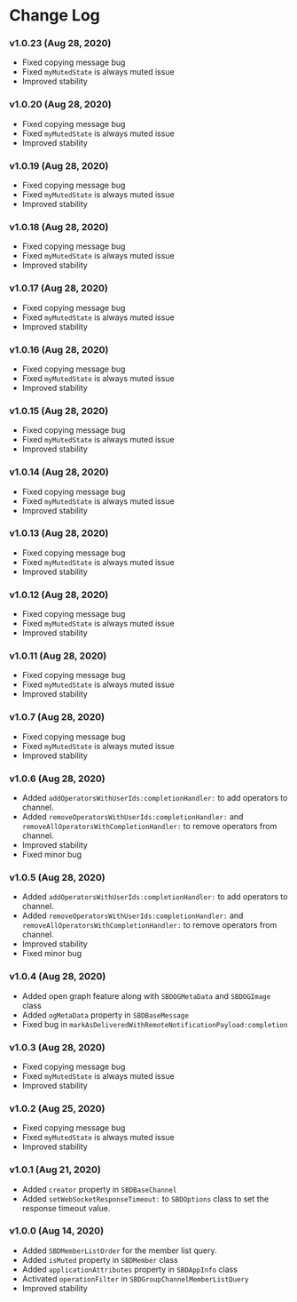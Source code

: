 # Change Log

### v1.0.23 (Aug 28, 2020)
* Fixed copying message bug
* Fixed `myMutedState` is always muted issue
* Improved stability


### v1.0.20 (Aug 28, 2020)
* Fixed copying message bug
* Fixed `myMutedState` is always muted issue
* Improved stability


### v1.0.19 (Aug 28, 2020)
* Fixed copying message bug
* Fixed `myMutedState` is always muted issue
* Improved stability


### v1.0.18 (Aug 28, 2020)
* Fixed copying message bug
* Fixed `myMutedState` is always muted issue
* Improved stability


### v1.0.17 (Aug 28, 2020)
* Fixed copying message bug
* Fixed `myMutedState` is always muted issue
* Improved stability


### v1.0.16 (Aug 28, 2020)
* Fixed copying message bug
* Fixed `myMutedState` is always muted issue
* Improved stability


### v1.0.15 (Aug 28, 2020)
* Fixed copying message bug
* Fixed `myMutedState` is always muted issue
* Improved stability


### v1.0.14 (Aug 28, 2020)
* Fixed copying message bug
* Fixed `myMutedState` is always muted issue
* Improved stability


### v1.0.13 (Aug 28, 2020)
* Fixed copying message bug
* Fixed `myMutedState` is always muted issue
* Improved stability


### v1.0.12 (Aug 28, 2020)
* Fixed copying message bug
* Fixed `myMutedState` is always muted issue
* Improved stability


### v1.0.11 (Aug 28, 2020)
* Fixed copying message bug
* Fixed `myMutedState` is always muted issue
* Improved stability


### v1.0.7 (Aug 28, 2020)
* Fixed copying message bug
* Fixed `myMutedState` is always muted issue
* Improved stability


### v1.0.6 (Aug 28, 2020)
* Added `addOperatorsWithUserIds:completionHandler:` to add operators to channel.
* Added `removeOperatorsWithUserIds:completionHandler:` and `removeAllOperatorsWithCompletionHandler:` to remove operators from channel.
* Improved stability
* Fixed minor bug


### v1.0.5 (Aug 28, 2020)
* Added `addOperatorsWithUserIds:completionHandler:` to add operators to channel.
* Added `removeOperatorsWithUserIds:completionHandler:` and `removeAllOperatorsWithCompletionHandler:` to remove operators from channel.
* Improved stability
* Fixed minor bug


### v1.0.4 (Aug 28, 2020)
* Added open graph feature along with `SBDOGMetaData` and `SBDOGImage` class
* Added `ogMetaData` property in `SBDBaseMessage` 
* Fixed bug in `markAsDeliveredWithRemoteNotificationPayload:completion`


### v1.0.3 (Aug 28, 2020)
* Fixed copying message bug
* Fixed `myMutedState` is always muted issue
* Improved stability


### v1.0.2 (Aug 25, 2020)
* Fixed copying message bug
* Fixed `myMutedState` is always muted issue
* Improved stability

### v1.0.1 (Aug 21, 2020)
* Added `creator` property in `SBDBaseChannel`
* Added `setWebSocketResponseTimeout:` to `SBDOptions` class to set the response timeout value.

### v1.0.0 (Aug 14, 2020)
* Added `SBDMemberListOrder` for the member list query.
* Added `isMuted` property in `SBDMember` class
* Added `applicationAttributes` property in `SBDAppInfo` class
* Activated `operationFilter` in `SBDGroupChannelMemberListQuery`
* Improved stability
